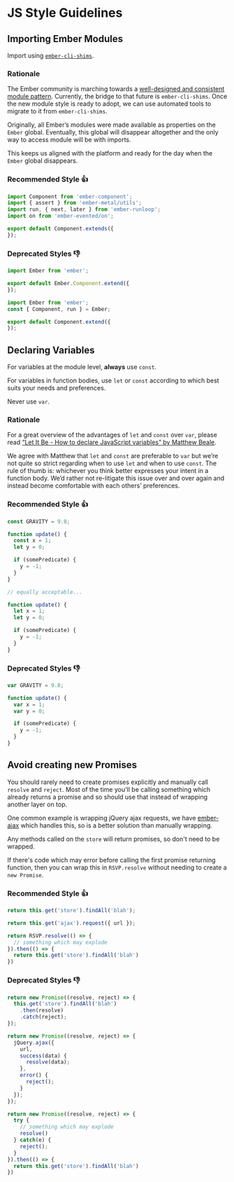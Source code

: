 # JS Style Guidelines

## Importing Ember Modules

Import using [`ember-cli-shims`](https://github.com/ember-cli/ember-cli-shims/blob/master/vendor/ember-cli-shims/app-shims.js).

### Rationale

The Ember community is marching towards a [well-designed and consistent module
pattern](https://github.com/emberjs/rfcs/blob/master/text/0176-javascript-module-api.md).
Currently, the bridge to that future is `ember-cli-shims`. Once the new module
style is ready to adopt, we can use automated tools to migrate to it from
`ember-cli-shims`.

Originally, all Ember’s modules were made available as properties on the `Ember`
global. Eventually, this global will disappear altogether and the only way to
access module will be with imports.

This keeps us aligned with the platform and ready for the day when the `Ember`
global disappears.

### Recommended Style :thumbsup:

```js
import Component from 'ember-component';
import { assert } from 'ember-metal/utils';
import run, { next, later } from 'ember-runloop';
import on from 'ember-evented/on';

export default Component.extends({
});
```

### Deprecated Styles :thumbsdown:

```js
import Ember from 'ember';

export default Ember.Component.extend({
});
```

```js
import Ember from 'ember';
const { Component, run } = Ember;

export default Component.extend({
});
```

## Declaring Variables

For variables at the module level, **always** use `const`.

For variables in function bodies, use `let` or `const` according to which best suits your needs and preferences.

Never use `var`.

### Rationale

For a great overview of the advantages of `let` and `const` over `var`, please read [“Let It Be - How to declare JavaScript variables” by Matthew Beale](http://madhatted.com/2016/1/25/let-it-be).

We agree with Matthew that `let` and `const` are preferable to `var` but we’re not quite so strict regarding when to use `let` and when to use `const`. The
rule of thumb is: whichever you think better expresses your intent in a function body. We’d rather not re-litigate this issue over and over again and instead
become comfortable with each others’ preferences.

### Recommended Style :thumbsup:

```js
const GRAVITY = 9.8;

function update() {
  const x = 1;
  let y = 0;

  if (somePredicate) {
    y = -1;
  }
}

// equally acceptable...

function update() {
  let x = 1;
  let y = 0;

  if (somePredicate) {
    y = -1;
  }
}
```

### Deprecated Styles :thumbsdown:

```js
var GRAVITY = 9.8;

function update() {
  var x = 1;
  var y = 0;

  if (somePredicate) {
    y = -1;
  }
}
```

## Avoid creating new Promises

You should rarely need to create promises explicitly and manually call `resolve` and `reject`.
Most of the time you'll be calling something which already returns a promise and so should use that instead of wrapping another layer on top.

One common example is wrapping jQuery ajax requests, we have [ember-ajax](https://github.com/ember-cli/ember-ajax) which handles this, so is
a better solution than manually wrapping.

Any methods called on the `store` will return promises, so don't need to be wrapped.

If there's code which may error before calling the first promise returning function, then you can wrap this in `RSVP.resolve` without needing to create a
`new Promise`.

### Recommended Style :thumbsup:

```js
return this.get('store').findAll('blah');

return this.get('ajax').request({ url });

return RSVP.resolve(() => {
  // something which may explode
}).then(() => {
  return this.get('store').findAll('blah')
})
```

### Deprecated Styles :thumbsdown:

```js
return new Promise((resolve, reject) => {
  this.get('store').findAll('blah')
    .then(resolve)
    .catch(reject);
});

return new Promise((resolve, reject) => {
  jQuery.ajax({
    url,
    success(data) {
      resolve(data);
    },
    error() {
      reject();
    }
  });
});

return new Promise((resolve, reject) => {
  try {
    // something which may explode
    resolve()
  } catch(e) {
    reject();
  }
}).then(() => {
  return this.get('store').findAll('blah')
})
```
